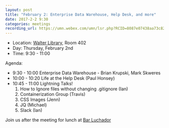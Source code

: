 ```yaml
---
layout: post
title: "February 2: Enterprise Data Warehouse, Help Desk, and more"
date: 2017-2-2 9:30
categories: meetings
recording_url: https://umn.webex.com/umn/lsr.php?RCID=8087e07438aa73c82749ac8a65ac2522
---
```


- Location: [Walter Library](http://campusmaps.umn.edu/tc/map.php?building=042), Room 402
- Day: Thursday, February 2nd
- Time: 9:30 - 11:00

Agenda:

- 9:30 - 10:00   Enterprise Data Warehouse - Brian Krupski, Mark Skweres
- 10:00 - 10:20  Life at the Help Desk (Paul Honsey)
- 10:45 - 11:00 Lightning Talks!
  1. How to Ignore files without changing .gitignore (Ian)
  1. Containerization Group (Travis)
  1. CSS Images (Jenn)
  1. JQ (Michael)
  1. Slack (Ian)

 Join us after the meeting for lunch at [Bar Luchador](http://www.barluchador.com/)
